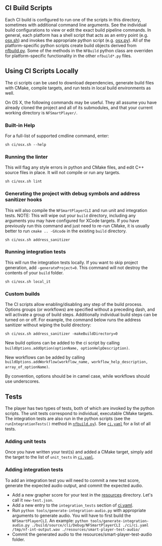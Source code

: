 ## CI Build Scripts
Each CI build is configured to run one of the scripts in this directory, sometimes with additional command line arguments. See the individual build configurations to view or edit the exact build pipeline commands. In general, each platform has a shell script that acts as an entry point (e.g. [osx.sh](osx.sh)) and invokes the appropriate python script (e.g. [osx.py](osx.py)). All of the platform-specific python scripts create build objects derived from [nfbuild.py](nfbuild.py). Some of the methods in the `NFBuild` python class are overriden for platform-specific functionality in the other `nfbuild*.py` files.

## Using CI Scripts Locally
The ci scripts can be used to download dependencies, generate build files with CMake, compile targets, and run tests in local build environments as well.

On OS X, the following commands may be useful. They all assume you have already cloned the project and all of its submodules, and that your current working directory is `NFSmartPlayer/`.

### Built-in Help

For a full-list of supported cmdline command, enter:

```
sh ci/osx.sh --help
```

### Running the linter
This will flag any style errors in python and CMake files, and edit C++ source files in place. It will not compile or run any targets.
```
sh ci/osx.sh lint
```

### Generating the project with debug symbols and address sanitizer hooks
This will also compile the `NFSmartPlayerCLI` and run unit and integration tests. 
NOTE: This will wipe out your `build` directory, including any arguments you may have configured for XCode targets.
If you have previously run this command and just need to re-run CMake, it is usually better to run `cmake .. -GXcode` in the existing `build` directory. 
```
sh ci/osx.sh address_sanitizer
```

### Running integration tests
This will run the integration tests locally.
If you want to skip project generation, add `-generateProject=0`.
This command will not destroy the contents of your `build` folder.
```
sh ci/osx.sh local_it
```

### Custom builds
The CI scripts allow enabling/disabling any step of the build process.
Options groups (or workflows) are specified without a preceding dash, and will activate a group of build steps.
Additionally individual build steps can be turned on or off. For example, the command below runs the address sanitizer
without wiping the build directory:
```
sh ci/osx.sh address_sanitizer -makeBuildDirectory=0
```

New build options can be added to the ci script by calling `buildOptions.addOption(optionName, optionHelpDescription)`.

New workflows can be added by calling `buildOptions.addWorkflow(workflow_name, workflow_help_description, array_of_optionName)`.

By convention, options should be in camel case, while workflows should use underscores.

## Tests
The player has two types of tests, both of which are invoked by the python scripts. The unit tests correspond to individual, executable CMake targets. The integration tests are also run in the python scripts (see the `runIntegrationTests()` method in [`nfbuild.py`](nfbuild.py)). See [`ci.yaml`](ci.yaml) for a list of all tests.  

### Adding unit tests
Once you have written your test(s) and added a CMake target, simply add the target to the list of `unit_tests` in [`ci.yaml`](ci.yaml). 

### Adding integration tests
To add an integration test you will need to commit a new test score, generate the expected audio output, and commit the expected audio.

- Add a new grapher score for your test in the [resources](../resources) directory. Let's call it `new-test.json`.
- Add a new entry to the `integration_tests` section of [ci.yaml](./ci.yaml).
- Run `python tools/generate-integration-audio.py` with appropriate arguments to generate audio. You will have to first build the `NFSmartPlayerCLI`. An example: `python tools/generate-integration-audio.py ./build/source/cli/Debug/NFSmartPlayerCLI ./ci/ci.yaml /tmp/nf-int-output.wav ./resources/smart-player-test-audio/`
- Commit the generated audio to the resources/smart-player-test-audio folder.